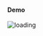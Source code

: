 <h4>Demo</h4>
<img src="https://i.ibb.co/BK1Hn0x/Screenshot-2022-08-08-at-4-05-48-PM.png" alt="loading"/>

